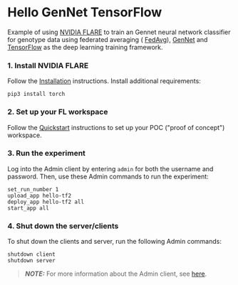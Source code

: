 # Hello GenNet TensorFlow

Example of using [NVIDIA FLARE](https://nvidia.github.io/NVFlare) to train an Gennet neural network classifier for genotype data using federated averaging ( [FedAvg]([FedAvg](https://arxiv.org/abs/1602.05629))), [GenNet](https://www.nature.com/articles/s42003-021-02622-z) and [TensorFlow](https://tensorflow.org/) as the deep learning training framework.


### 1. Install NVIDIA FLARE

Follow the [Installation](https://nvidia.github.io/NVFlare/installation.html) instructions.
Install additional requirements:

```
pip3 install torch
```

### 2. Set up your FL workspace

Follow the [Quickstart](https://nvidia.github.io/NVFlare/quickstart.html) instructions to set up your POC ("proof of concept") workspace.

### 3. Run the experiment

Log into the Admin client by entering `admin` for both the username and password.
Then, use these Admin commands to run the experiment:

```
set_run_number 1
upload_app hello-tf2
deploy_app hello-tf2 all
start_app all
```

### 4. Shut down the server/clients

To shut down the clients and server, run the following Admin commands:
```
shutdown client
shutdown server
```

> **_NOTE:_** For more information about the Admin client, see [here](https://nvidia.github.io/NVFlare/user_guide/admin_commands.html).
